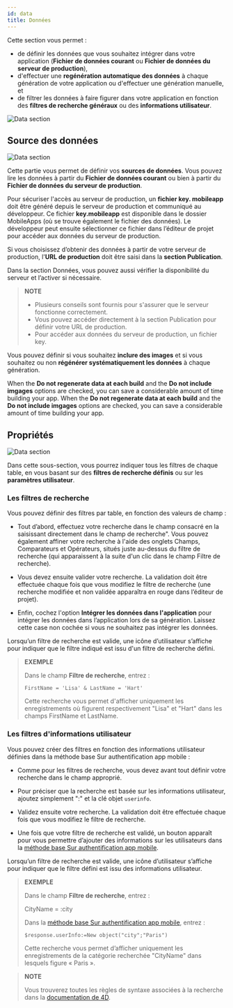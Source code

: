 ```yaml
---
id: data
title: Données
---
```


Cette section vous permet :

* de définir les données que vous souhaitez intégrer dans votre application (**Fichier de données courant** ou **Fichier de données du serveur de production**),
* d'effectuer une **regénération automatique des données** à chaque génération de votre application ou d'effectuer une génération manuelle, et
* de filtrer les données à faire figurer dans votre application en fonction des **filtres de recherche généraux** ou des **informations utilisateur**.

![Data section](assets/fr/project-editor/Data-tab-4D-for-iOS.png)

## Source des données

![Data section](assets/fr/project-editor/Data-source-panel-4D-for-iOS.png)

Cette partie vous permet de définir vos **sources de données**. Vous pouvez lire les données à partir du **Fichier de données courant** ou bien à partir du **Fichier de données du serveur de production**.

Pour sécuriser l'accès au serveur de production, un **fichier key. mobileapp** doit être généré depuis le serveur de production et communiqué au développeur. Ce fichier **key.mobileapp** est disponible dans le dossier MobileApps (où se trouve également le fichier des données). Le développeur peut ensuite sélectionner ce fichier dans l’éditeur de projet pour accéder aux données du serveur de production.

Si vous choisissez d’obtenir des données à partir de votre serveur de production, l'**URL de production** doit être saisi dans la **section Publication**.

Dans la section Données, vous pouvez aussi vérifier la disponibilité du serveur et l’activer si nécessaire.

> **NOTE**
> 
> * Plusieurs conseils sont fournis pour s'assurer que le serveur fonctionne correctement.
> * Vous pouvez accéder directement à la section Publication pour définir votre URL de production.
> * Pour accéder aux données du serveur de production, un fichier key.

Vous pouvez définir si vous souhaitez **inclure des images** et si vous souhaitez ou non **régénérer systématiquement les données** à chaque génération.

When the **Do not regenerate data at each build** and the **Do not include imgages** options are checked, you can save a considerable amount of time building your app. When the **Do not regenerate data at each build** and the **Do not include imgages** options are checked, you can save a considerable amount of time building your app.


## Propriétés

![Data section](assets/en/project-editor/Properties-Panel-4D-for-iOS.png)

Dans cette sous-section, vous pourrez indiquer tous les filtres de chaque table, en vous basant sur des **filtres de recherche définis** ou sur les **paramètres utilisateur**.

### Les filtres de recherche

Vous pouvez définir des filtres par table, en fonction des valeurs de champ :

* Tout d’abord, effectuez votre recherche dans le champ consacré en la saisissant directement dans le champ de recherche". Vous pouvez également affiner votre recherche à l'aide des onglets Champs, Comparateurs et Opérateurs, situés juste au-dessus du filtre de recherche (qui apparaissent à la suite d'un clic dans le champ Filtre de recherche).

* Vous devez ensuite valider votre recherche. La validation doit être effectuée chaque fois que vous modifiez le filtre de recherche (une recherche modifiée et non validée apparaîtra en rouge dans l’éditeur de projet).

* Enfin, cochez l'option **Intégrer les données dans l'application** pour intégrer les données dans l’application lors de sa génération. Laissez cette case non cochée si vous ne souhaitez pas intégrer les données.

Lorsqu’un filtre de recherche est valide, une icône d’utilisateur s’affiche pour indiquer que le filtre indiqué est issu d'un filtre de recherche défini.

> **EXEMPLE** 
> 
> Dans le champ **Filtre de recherche**, entrez :
> 
> `FirstName = 'Lisa' & LastName = 'Hart'`
> 
> Cette recherche vous permet d'afficher uniquement les enregistrements où figurent respectivement "Lisa" et "Hart" dans les champs FirstName et LastName.


### Les filtres d'informations utilisateur

Vous pouvez créer des filtres en fonction des informations utilisateur définies dans la méthode base Sur authentification app mobile :

* Comme pour les filtres de recherche, vous devez avant tout définir votre recherche dans le champ approprié.

* Pour préciser que la recherche est basée sur les informations utilisateur, ajoutez simplement ":" et la clé objet `userinfo`.

* Validez ensuite votre recherche. La validation doit être effectuée chaque fois que vous modifiez le filtre de recherche.

* Une fois que votre filtre de recherche est validé, un bouton apparaît pour vous permettre d’ajouter des informations sur les utilisateurs dans la [méthode base Sur authentification app mobile](http://doc.4d.com/4Dv17R3/4D/17-R3/On-Mobile-App-Authentication-database-method.301-3906587.en.html).

Lorsqu’un filtre de recherche est valide, une icône d’utilisateur s’affiche pour indiquer que le filtre défini est issu des informations utilisateur.

> **EXEMPLE**
> 
> Dans le champ **Filtre de recherche**, entrez :
> 
> CityName = :city
> 
> Dans la [méthode base Sur authentification app mobile](http://doc.4d.com/4Dv17R3/4D/17-R3/On-Mobile-App-Authentication-database-method.301-3906587.en.html), entrez :
> 
> `$response.userInfo:=New object("city";"Paris")`
> 
> Cette recherche vous permet d’afficher uniquement les enregistrements de la catégorie recherchée "CityName" dans lesquels figure « Paris ».


> **NOTE**
> 
> Vous trouverez toutes les règles de syntaxe associées à la recherche dans la [documentation de 4D](http://livedoc.4d.com/4D-Language-Reference-17-R3/ORDA-DataClass/dataClassquery.301-3907505.en.html).


